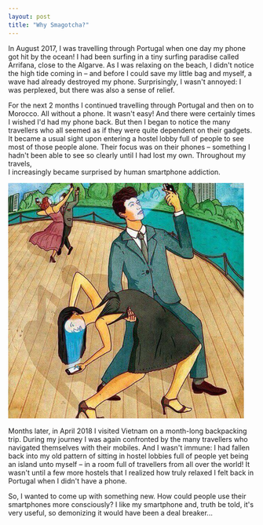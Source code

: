 ```yaml
---
layout: post
title: "Why Smagotcha?"
---
```


In August 2017, I was travelling through Portugal when one day my phone got hit by the ocean! I had been surfing in a tiny surfing paradise called Arrifana, close to the Algarve. As I was relaxing on the beach, I didn't notice the high tide coming in – and before I could save my little bag and myself, a wave had already destroyed my phone. Surprisingly, I wasn't annoyed: I was perplexed, but there was also a sense of relief.

For the next 2 months I continued travelling through Portugal and then on to Morocco. All without a phone. It wasn't easy! And there were certainly times I wished I'd had my phone back. But then I began to notice the many travellers who all seemed as if they were quite dependent on their gadgets. It became a usual sight upon entering a hostel lobby full of people to see most of those people alone. Their focus was on their phones – something I hadn't been able to see so clearly until I had lost my own. Throughout my travels,<br> I increasingly became surprised by human smartphone addiction.

<p class="aligncenter">
    <img src="/images/PhoneAddict.png" alt="centered image" />
</p>


<!--[Smartphone Addiction](/images/PhoneAddict.png)-->

Months later, in April 2018 I visited Vietnam on a month-long backpacking trip. During my journey I was again confronted by the many travellers who navigated themselves with their mobiles. And I wasn't immune: I had fallen back into my old pattern of sitting in hostel lobbies full of people yet being an island unto myself – in a room full of travellers from all over the world! It wasn't until a few more hostels that I realized how truly relaxed I felt back in Portugal when I didn't have a phone.

So, I wanted to come up with something new. How could people use their smartphones more consciously? I like my smartphone and, truth be told, it's very useful, so demonizing it would have been a deal breaker...

